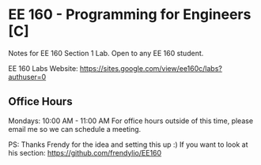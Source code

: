 # EE 160 - Programming for Engineers [C]

Notes for EE 160 Section 1 Lab. Open to any EE 160 student.

EE 160 Labs Website: https://sites.google.com/view/ee160c/labs?authuser=0

## Office Hours
Mondays: 10:00 AM - 11:00 AM
For office hours outside of this time, please email me so we can schedule a meeting.

PS: Thanks Frendy for the idea and setting this up :)
If you want to look at his section: https://github.com/frendylio/EE160
